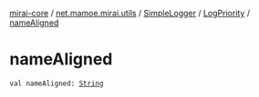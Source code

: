 [mirai-core](../../../index.md) / [net.mamoe.mirai.utils](../../index.md) / [SimpleLogger](../index.md) / [LogPriority](index.md) / [nameAligned](./name-aligned.md)

# nameAligned

`val nameAligned: `[`String`](https://kotlinlang.org/api/latest/jvm/stdlib/kotlin/-string/index.html)
